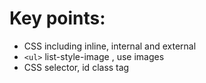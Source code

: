 <h1>Key points:</h1>  

 - CSS including inline, internal and external
 - `<ul>` list-style-image , use images
 - CSS selector, id class tag